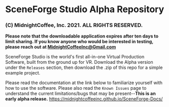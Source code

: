 # SceneForge Studio Alpha Repository
### (C) MidnightCoffee, Inc. 2021.  ALL RIGHTS RESERVED.
**Please note that the downloadable application expires after ten days to limit sharing.  If you know anyone who would be interested in testing, please reach out at <MidnightCoffeeInc@Gmail.com>**

SceneForge Studio is the world's first all-in-one Virtual Production Software, built from the ground up for VR.
Download the Alpha version under the `Releases` section, then download the .zip of this repo for a simple example project.

Please read the documentation at the link below to familiarize yourself with how to use the software.
Please also read the `Known Issues` page to understand the current limitations/bugs that may be present--**This is an early alpha release.**
https://midnightcoffeeinc.github.io/SceneForge-Docs/
